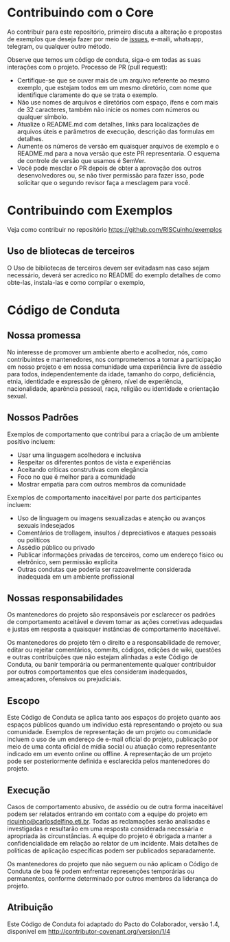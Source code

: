 # Contribuindo com o Core

Ao contribuir para este repositório, primeiro discuta a alteração e propostas de exemplos que deseja fazer por meio de [issues](./issues), e-maili, whatsapp, telegram, ou qualquer outro método.

Observe que temos um código de conduta, siga-o em todas as suas interações com o projeto.
Processo de PR (pull request):

- Certifique-se que se ouver mais de um arquivo referente ao mesmo exemplo, que estejam todos em um mesmo diretório, com nome que identifique claramente do que se trata o exemplo.
- Não use nomes de arquivos e diretórios com espaço, ífens e com mais de 32 caracteres, também não inicie os nomes com números ou qualquer símbolo.
- Atualize o README.md com detalhes, links para localizações de arquivos úteis e parâmetros de execução, descrição das formulas em detalhes.
- Aumente os números de versão em quaisquer arquivos de exemplo e o README.md para a nova versão que este PR representaria. O esquema de controle de versão que usamos é SemVer.
- Você pode mesclar o PR depois de obter a aprovação dos outros desenvolvedores ou, se não tiver permissão para fazer isso, pode solicitar que o segundo revisor faça a mesclagem para você.



# Contribuindo com Exemplos

Veja como contribuir no repositório https://github.com/RISCuinho/exemplos

## Uso de bliotecas de terceiros

O Uso de bibliotecas de terceiros devem ser evitadasm nas caso sejam necessário, deverá ser acredico no README do exemplo detalhes de como obte-las, instala-las e como compilar o exemplo,  

# Código de Conduta 

## Nossa promessa

No interesse de promover um ambiente aberto e acolhedor, nós, como contribuintes e mantenedores, nos comprometemos a tornar a participação em nosso projeto e em nossa comunidade uma experiência livre de assédio para todos, independentemente da idade, tamanho do corpo, deficiência, etnia, identidade e expressão de gênero, nível de experiência, nacionalidade, aparência pessoal, raça, religião ou identidade e orientação sexual.

## Nossos Padrões

Exemplos de comportamento que contribui para a criação de um ambiente positivo incluem:

- Usar uma linguagem acolhedora e inclusiva
- Respeitar os diferentes pontos de vista e experiências
- Aceitando críticas construtivas com elegância
- Foco no que é melhor para a comunidade
- Mostrar empatia para com outros membros da comunidade

Exemplos de comportamento inaceitável por parte dos participantes incluem:

- Uso de linguagem ou imagens sexualizadas e atenção ou avanços sexuais indesejados
- Comentários de trollagem, insultos / depreciativos e ataques pessoais ou políticos
- Assédio público ou privado
- Publicar informações privadas de terceiros, como um endereço físico ou eletrônico, sem permissão explícita
- Outras condutas que poderia ser razoavelmente considerada inadequada em um ambiente profissional

## Nossas responsabilidades

Os mantenedores do projeto são responsáveis por esclarecer os padrões de comportamento aceitável e devem tomar as ações corretivas adequadas e justas em resposta a quaisquer instâncias de comportamento inaceitável.

Os mantenedores do projeto têm o direito e a responsabilidade de remover, editar ou rejeitar comentários, commits, códigos, edições de wiki, questões e outras contribuições que não estejam alinhadas a este Código de Conduta, ou banir temporária ou permanentemente qualquer contribuidor por outros comportamentos que eles consideram inadequados, ameaçadores, ofensivos ou prejudiciais.

## Escopo

Este Código de Conduta se aplica tanto aos espaços do projeto quanto aos espaços públicos quando um indivíduo está representando o projeto ou sua comunidade. Exemplos de representação de um projeto ou comunidade incluem o uso de um endereço de e-mail oficial do projeto, publicação por meio de uma conta oficial de mídia social ou atuação como representante indicado em um evento online ou offline. A representação de um projeto pode ser posteriormente definida e esclarecida pelos mantenedores do projeto.

## Execução

Casos de comportamento abusivo, de assédio ou de outra forma inaceitável podem ser relatados entrando em contato com a equipe do projeto em ricuinho@carlosdelfino.eti.br. Todas as reclamações serão analisadas e investigadas e resultarão em uma resposta considerada necessária e apropriada às circunstâncias. A equipe do projeto é obrigada a manter a confidencialidade em relação ao relator de um incidente. Mais detalhes de políticas de aplicação específicas podem ser publicados separadamente.

Os mantenedores do projeto que não seguem ou não aplicam o Código de Conduta de boa fé podem enfrentar represenções temporárias ou permanentes, conforme determinado por outros membros da liderança do projeto.

## Atribuição

Este Código de Conduta foi adaptado do Pacto do Colaborador, versão 1.4, disponível em http://contributor-covenant.org/version/1/4
